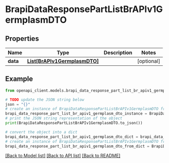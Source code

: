 # BrapiDataResponsePartListBrAPIv1GermplasmDTO


## Properties

Name | Type | Description | Notes
------------ | ------------- | ------------- | -------------
**data** | [**List[BrAPIv1GermplasmDTO]**](BrAPIv1GermplasmDTO.md) |  | [optional] 

## Example

```python
from openapi_client.models.brapi_data_response_part_list_br_apiv1_germplasm_dto import BrapiDataResponsePartListBrAPIv1GermplasmDTO

# TODO update the JSON string below
json = "{}"
# create an instance of BrapiDataResponsePartListBrAPIv1GermplasmDTO from a JSON string
brapi_data_response_part_list_br_apiv1_germplasm_dto_instance = BrapiDataResponsePartListBrAPIv1GermplasmDTO.from_json(json)
# print the JSON string representation of the object
print(BrapiDataResponsePartListBrAPIv1GermplasmDTO.to_json())

# convert the object into a dict
brapi_data_response_part_list_br_apiv1_germplasm_dto_dict = brapi_data_response_part_list_br_apiv1_germplasm_dto_instance.to_dict()
# create an instance of BrapiDataResponsePartListBrAPIv1GermplasmDTO from a dict
brapi_data_response_part_list_br_apiv1_germplasm_dto_from_dict = BrapiDataResponsePartListBrAPIv1GermplasmDTO.from_dict(brapi_data_response_part_list_br_apiv1_germplasm_dto_dict)
```
[[Back to Model list]](../README.md#documentation-for-models) [[Back to API list]](../README.md#documentation-for-api-endpoints) [[Back to README]](../README.md)


